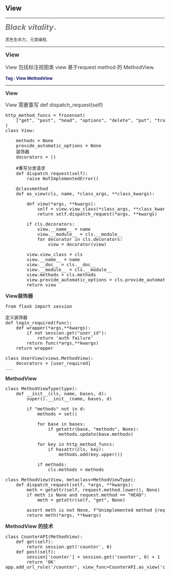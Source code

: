 ## View
----

<font size=5 color="#797979">

__*Black vitality*.__
</font>

<font size=2  color="#333">
黑色生命力，元类编程.
</font>

----

<font size=4 color="#333"> __View__ </font>

<font size=3 color="#333"> 

View 包括标注视图类 view 基于request method 的 MethodView.

</font>

<font size=2  color="#191970">
<b> 
Tag : View MethodView
</b></font>

----

<font size=3 color="#333" > __View__ </font> 

<font size=3 color="#333" > View 需要重写 def dispatch_request(self)</font> 


<pre>
http_method_funcs = frozenset(
    ["get", "post", "head", "options", "delete", "put", "trace", "patch"]
)
class View:

    methods = None
    provide_automatic_options = None
    装饰器
    decorators = ()

    #重写分发请求
    def dispatch_request(self):
        raise NotImplementedError()

    @classmethod
    def as_view(cls, name, *class_args, **class_kwargs):

        def view(*args, **kwargs):
            self = view.view_class(*class_args, **class_kwargs)
            return self.dispatch_request(*args, **kwargs)

        if cls.decorators:
            view.__name__ = name
            view.__module__ = cls.__module__
            for decorator in cls.decorators:
                view = decorator(view)

        view.view_class = cls
        view.__name__ = name
        view.__doc__ = cls.__doc__
        view.__module__ = cls.__module__
        view.methods = cls.methods
        view.provide_automatic_options = cls.provide_automatic_options
        return view
</pre>

<font size=3 color="#333" > __View装饰器__ </font> 
<pre>
from flask import session

定义装饰器
def login_required(func):
    def wrapper(*args,**kwargs):
        if not session.get("user_id"):
            return 'auth failure'
        return func(*args,**kwargs)
    return wrapper

class UserView(views.MethodView):
    decorators = [user_required]
...
</pre>
<font size=3 color="#333" > __MethodView__ </font> 
<pre>
class MethodViewType(type):
    def __init__(cls, name, bases, d):
        super().__init__(name, bases, d)

        if "methods" not in d:
            methods = set()

            for base in bases:
                if getattr(base, "methods", None):
                    methods.update(base.methods)

            for key in http_method_funcs:
                if hasattr(cls, key):
                    methods.add(key.upper())

            if methods:
                cls.methods = methods

class MethodView(View, metaclass=MethodViewType):
    def dispatch_request(self, *args, **kwargs):
        meth = getattr(self, request.method.lower(), None)
        if meth is None and request.method == "HEAD":
            meth = getattr(self, "get", None)

        assert meth is not None, f"Unimplemented method {request.method!r}"
        return meth(*args, **kwargs)
</pre>
<font size=3 color="#333" > __MethodView 的技术__ </font> 
<pre>
class CounterAPI(MethodView):
    def get(self):
        return session.get('counter', 0)
    def post(self):
        session['counter'] = session.get('counter', 0) + 1
        return 'OK'
app.add_url_rule('/counter', view_func=CounterAPI.as_view('counter'))

</pre>